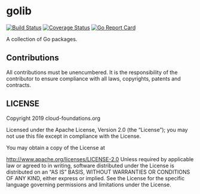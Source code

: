 # golib
[![Build Status](https://travis-ci.org/Cloud-Foundations/golib.svg?branch=master)](https://travis-ci.org/Cloud-Foundations/golib)
[![Coverage Status](https://coveralls.io/repos/github/Cloud-Foundations/golib/badge.svg?branch=master)](https://coveralls.io/github/Cloud-Foundations/golib?branch=master)
[![Go Report Card](https://goreportcard.com/badge/github.com/Cloud-Foundations/golib)](https://goreportcard.com/report/github.com/Cloud-Foundations/golib)

A collection of Go packages.

## Contributions

All contributions must be unencumbered. It is the responsibility of
the contributor to ensure compliance with all laws, copyrights,
patents and contracts.

## LICENSE

Copyright 2019 cloud-foundations.org

Licensed under the Apache License, Version 2.0 (the “License”); you
may not use this file except in compliance with the License.

You may obtain a copy of the License at

http://www.apache.org/licenses/LICENSE-2.0 Unless required by
applicable law or agreed to in writing, software distributed under the
License is distributed on an “AS IS” BASIS, WITHOUT WARRANTIES OR
CONDITIONS OF ANY KIND, either express or implied. See the License for
the specific language governing permissions and limitations under the
License.
